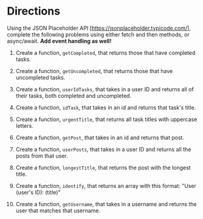 # Directions
Using the JSON Placeholder API [https://jsonplaceholder.typicode.com/], complete the following problems using either fetch and then
methods, or async/await. **Add event handling as well!**

1. Create a function, `getCompleted`, that returns those that have completed tasks.

2. Create a function, `getUncompleted`, that returns those that have uncompleted tasks.

3. Create a function, `userIdTasks`, that takes in a user ID and returns all of their tasks, both completed and uncompleted.

4. Create a function, `idTask`, that takes in an id and returns that task's title.

5. Create a function, `urgentTitle`, that returns all task titles with uppercase letters.

6. Create a function, `getPost`, that takes in an id and returns that post.

7. Create a function, `userPosts`, that takes in a user ID and returns all the posts from that user.

8. Create a function, `longestTitle`, that returns the post with the longest title.

9. Create a function, `identify`, that returns an array with this format: "User (user's ID): (title)"

10. Create a function, `getUsername`, that takes in a username and returns the user that matches that username.
